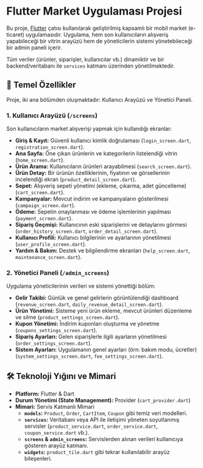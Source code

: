 # Flutter Market Uygulaması Projesi

Bu proje, [Flutter](https://flutter.dev) çatısı kullanılarak geliştirilmiş kapsamlı bir mobil market (e-ticaret) uygulamasıdır. Uygulama, hem son kullanıcıların alışveriş yapabileceği bir vitrin arayüzü hem de yöneticilerin sistemi yönetebileceği bir admin paneli içerir.

Tüm veriler (ürünler, siparişler, kullanıcılar vb.) dinamiktir ve bir backend/veritabanı ile `services` katmanı üzerinden yönetilmektedir.

## 🚀 Temel Özellikler

Proje, iki ana bölümden oluşmaktadır: Kullanıcı Arayüzü ve Yönetici Paneli.

### 1. Kullanıcı Arayüzü (`/screens`)

Son kullanıcıların market alışverişi yapmak için kullandığı ekranlar:

* **Giriş & Kayıt:** Güvenli kullanıcı kimlik doğrulaması (`login_screen.dart`, `registration_screen.dart`).
* **Ana Sayfa:** Öne çıkan ürünlerin ve kategorilerin listelendiği vitrin (`home_screen.dart`).
* **Ürün Arama:** Kullanıcıların ürünleri arayabilmesi (`search_screen.dart`).
* **Ürün Detay:** Bir ürünün özelliklerinin, fiyatının ve görsellerinin incelendiği ekran (`product_detail_screen.dart`).
* **Sepet:** Alışveriş sepeti yönetimi (ekleme, çıkarma, adet güncelleme) (`cart_screen.dart`).
* **Kampanyalar:** Mevcut indirim ve kampanyaların gösterilmesi (`campaign_screen.dart`).
* **Ödeme:** Sepetin onaylanması ve ödeme işlemlerinin yapılması (`payment_screen.dart`).
* **Sipariş Geçmişi:** Kullanıcının eski siparişlerini ve detaylarını görmesi (`order_history_screen.dart`, `order_detail_screen.dart`).
* **Kullanıcı Profili:** Kullanıcı bilgilerinin ve ayarlarının yönetilmesi (`user_profile_screen.dart`).
* **Yardım & Bakım:** Destek ve bilgilendirme ekranları (`help_screen.dart`, `maintenance_screen.dart`).

### 2. Yönetici Paneli (`/admin_screens`)

Uygulama yöneticilerinin verileri ve sistemi yönettiği bölüm:

* **Gelir Takibi:** Günlük ve genel gelirlerin görüntülendiği dashboard (`revenue_screen.dart`, `daily_revenue_detail_screen.dart`).
* **Ürün Yönetimi:** Sisteme yeni ürün ekleme, mevcut ürünleri düzenleme ve silme (`product_settings_screen.dart`).
* **Kupon Yönetimi:** İndirim kuponları oluşturma ve yönetme (`coupons_settings_screen.dart`).
* **Sipariş Ayarları:** Gelen siparişlerle ilgili ayarların yönetilmesi (`order_settings_screen.dart`).
* **Sistem Ayarları:** Uygulamanın genel ayarları (örn: bakım modu, ücretler) (`system_settings_screen.dart`, `fee_settings_screen.dart`).

## 🛠️ Teknoloji Yığını ve Mimari

* **Platform:** Flutter & Dart
* **Durum Yönetimi (State Management):** Provider (`cart_provider.dart`)
* **Mimari:** Servis Katmanlı Mimari
    * **`models`:** `Product`, `Order`, `CartItem`, `Coupon` gibi temiz veri modelleri.
    * **`services`:** Veritabanı veya API ile iletişimi yöneten soyutlanmış servisler (`product_service.dart`, `order_service.dart`, `coupon_service.dart` vb.).
    * **`screens` & `admin_screens`:** Servislerden alınan verileri kullanıcıya gösteren arayüz katmanı.
    * **`widgets`:** `product_tile.dart` gibi tekrar kullanılabilir arayüz bileşenleri.


